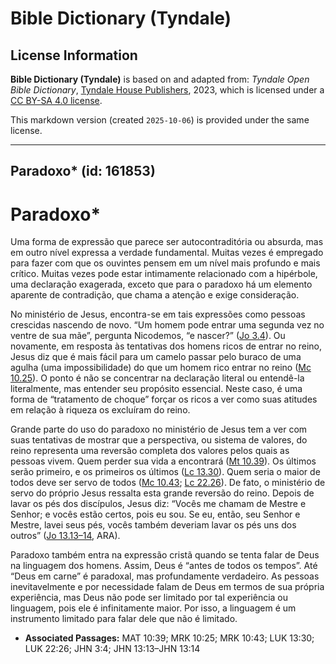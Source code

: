 # Bible Dictionary (Tyndale)

## License Information

**Bible Dictionary (Tyndale)** is based on and adapted from: _Tyndale Open Bible Dictionary_, [Tyndale House Publishers](https://tyndaleopenresources.com/), 2023, which is licensed under a [CC BY-SA 4.0 license](https://creativecommons.org/licenses/by-sa/4.0/legalcode.en).

This markdown version (created `2025-10-06`) is provided under the same license.



--------------------------------

## Paradoxo* (id: 161853)

Paradoxo\*
==========

Uma forma de expressão que parece ser autocontraditória ou absurda, mas em outro nível expressa a verdade fundamental. Muitas vezes é empregado para fazer com que os ouvintes pensem em um nível mais profundo e mais crítico. Muitas vezes pode estar intimamente relacionado com a hipérbole, uma declaração exagerada, exceto que para o paradoxo há um elemento aparente de contradição, que chama a atenção e exige consideração.

No ministério de Jesus, encontra\-se em tais expressões como pessoas crescidas nascendo de novo. “Um homem pode entrar uma segunda vez no ventre de sua mãe”, pergunta Nicodemos, “e nascer?” ([Jo 3\.4](https://ref.ly/John3:4)). Ou novamente, em resposta às tentativas dos homens ricos de entrar no reino, Jesus diz que é mais fácil para um camelo passar pelo buraco de uma agulha (uma impossibilidade) do que um homem rico entrar no reino ([Mc 10\.25](https://ref.ly/Mark10:25)). O ponto é não se concentrar na declaração literal ou entendê\-la literalmente, mas entender seu propósito essencial. Neste caso, é uma forma de “tratamento de choque” forçar os ricos a ver como suas atitudes em relação à riqueza os excluíram do reino.

Grande parte do uso do paradoxo no ministério de Jesus tem a ver com suas tentativas de mostrar que a perspectiva, ou sistema de valores, do reino representa uma reversão completa dos valores pelos quais as pessoas vivem. Quem perder sua vida a encontrará ([Mt 10\.39](https://ref.ly/Matt10:39)). Os últimos serão primeiro, e os primeiros os últimos ([Lc 13\.30](https://ref.ly/Luke13:30)). Quem seria o maior de todos deve ser servo de todos ([Mc 10\.43](https://ref.ly/Mark10:43); [Lc 22\.26](https://ref.ly/Luke22:26)). De fato, o ministério de servo do próprio Jesus ressalta esta grande reversão do reino. Depois de lavar os pés dos discípulos, Jesus diz: “Vocês me chamam de Mestre e Senhor; e vocês estão certos, pois eu sou. Se eu, então, seu Senhor e Mestre, lavei seus pés, vocês também deveriam lavar os pés uns dos outros” ([Jo 13\.13–14](https://ref.ly/John13:13-John13:14), ARA).

Paradoxo também entra na expressão cristã quando se tenta falar de Deus na linguagem dos homens. Assim, Deus é “antes de todos os tempos”. Até “Deus em carne” é paradoxal, mas profundamente verdadeiro. As pessoas inevitavelmente e por necessidade falam de Deus em termos de sua própria experiência, mas Deus não pode ser limitado por tal experiência ou linguagem, pois ele é infinitamente maior. Por isso, a linguagem é um instrumento limitado para falar dele que não é limitado.

* **Associated Passages:** MAT 10:39; MRK 10:25; MRK 10:43; LUK 13:30; LUK 22:26; JHN 3:4; JHN 13:13–JHN 13:14

